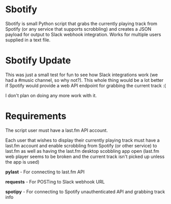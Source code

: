 # Sbotify

Sbotify is small Python script that grabs the currently playing track from Spotify (or any service that supports scrobbling) and
creates a JSON payload for output to Slack webhook integration. Works for multiple users supplied in a text file.

# Sbotify Update

This was just a small test for fun to see how Slack integrations work (we had a #music channel, so why not?).
This whole thing would be a lot better if Spotify would provide a web API endpoint for grabbing the current track :(

I don't plan on doing any more work with it.


# Requirements

The script user must have a last.fm API account.

Each user that wishes to display their currently playing track must have a last.fm account and enable scrobbling from Spotify (or other service) to last.fm 
as well as having the last.fm desktop scobbling app open (last.fm web player seems to be broken and the current track isn't picked up unless the app is used)

**pylast** - For connecting to last.fm API

**requests** - For POSTing to Slack webhook URL

**spotipy** - For connecting to Spotify unauthenticated API and grabbing track info 
